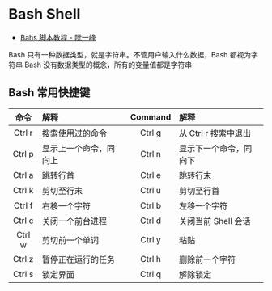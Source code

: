 # Bash Shell 

* [Bahs 脚本教程 - 阮一峰](https://wangdoc.com/bash/)

Bash 只有一种数据类型，就是字符串。不管用户输入什么数据，Bash 都视为字符串
Bash 没有数据类型的概念，所有的变量值都是字符串

## Bash 常用快捷键

| 命令    |    解释            | Command | 解释                 |
| :-----: | :----------------- | :-----: | :------------------- |
| Ctrl r  | 搜索使用过的命令   | Ctrl g  | 从 Ctrl r 搜索中退出 |
| Ctrl p  | 显示上一个命令，同向上 | Ctrl n  | 显示下一个命令，同向下 |
| Ctrl a  | 跳转行首           | Ctrl e  | 跳转行末             |
| Ctrl k  | 剪切至行末         | Ctrl u  | 剪切至行首           |
| Ctrl f  | 右移一个字符       | Ctrl b  | 左移一个字符         |
| Ctrl c  | 关闭一个前台进程   | Ctrl d  | 关闭当前 Shell 会话  |
| Ctrl w  | 剪切前一个单词     | Ctrl y  | 粘贴                 |
| Ctrl z  | 暂停正在运行的任务 | Ctrl h  | 删除前一个字符       |
| Ctrl s  | 锁定界面           | Ctrl q  | 解除锁定             |
